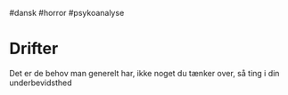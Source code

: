 #dansk #horror #psykoanalyse
# Drifter

Det er de behov man generelt har, ikke noget du tænker over, så ting i din underbevidsthed